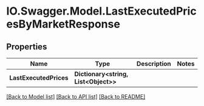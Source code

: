 # IO.Swagger.Model.LastExecutedPricesByMarketResponse
## Properties

Name | Type | Description | Notes
------------ | ------------- | ------------- | -------------
**LastExecutedPrices** | **Dictionary&lt;string, List&lt;Object&gt;&gt;** |  | 

[[Back to Model list]](../README.md#documentation-for-models) [[Back to API list]](../README.md#documentation-for-api-endpoints) [[Back to README]](../README.md)


